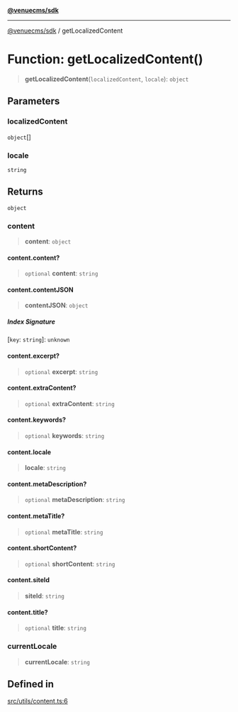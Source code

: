 [**@venuecms/sdk**](../README.md)

***

[@venuecms/sdk](../README.md) / getLocalizedContent

# Function: getLocalizedContent()

> **getLocalizedContent**(`localizedContent`, `locale`): `object`

## Parameters

### localizedContent

`object`[]

### locale

`string`

## Returns

`object`

### content

> **content**: `object`

#### content.content?

> `optional` **content**: `string`

#### content.contentJSON

> **contentJSON**: `object`

##### Index Signature

 \[`key`: `string`\]: `unknown`

#### content.excerpt?

> `optional` **excerpt**: `string`

#### content.extraContent?

> `optional` **extraContent**: `string`

#### content.keywords?

> `optional` **keywords**: `string`

#### content.locale

> **locale**: `string`

#### content.metaDescription?

> `optional` **metaDescription**: `string`

#### content.metaTitle?

> `optional` **metaTitle**: `string`

#### content.shortContent?

> `optional` **shortContent**: `string`

#### content.siteId

> **siteId**: `string`

#### content.title?

> `optional` **title**: `string`

### currentLocale

> **currentLocale**: `string`

## Defined in

[src/utils/content.ts:6](https://github.com/venuecms/sdk/blob/7823693df03580df710c62ba3b43e869f9979148/src/utils/content.ts#L6)
